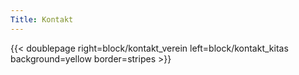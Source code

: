 ```yaml
---
Title: Kontakt
---
```


{{< doublepage right=block/kontakt_verein left=block/kontakt_kitas background=yellow border=stripes >}}

